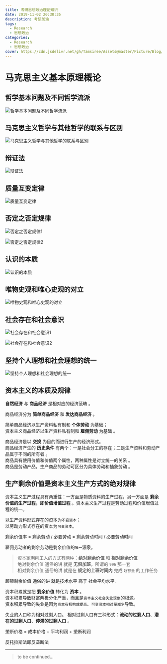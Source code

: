 ```yaml
---
title: 考研思想政治理论知识
date: 2019-11-02 20:30:35
description: 考研加油
tags:
  - Research
  - 思想政治
categories:
  - Research
  - 思想政治
cover: https://cdn.jsdelivr.net/gh/Tamsiree/Assets@master/Picture/Blog/Cover/t0153f7a6e7558f8414.jpg
---
```

# 马克思主义基本原理概论

## 哲学基本问题及不同哲学流派

![哲学基本问题及不同哲学流派](https://cdn.jsdelivr.net/gh/Tamsiree/Assets@master/Picture/Blog/Post/20191120182258.png)

## 马克思主义哲学与其他哲学的联系与区别
![马克思主义哲学与其他哲学的联系与区别](https://cdn.jsdelivr.net/gh/Tamsiree/Assets@master/Picture/Blog/Post/20191122231937.png)

## 辩证法
![辩证法](https://cdn.jsdelivr.net/gh/Tamsiree/Assets@master/Picture/Blog/Post/20191122232553.png)

## 质量互变定律
![质量互变定律](https://cdn.jsdelivr.net/gh/Tamsiree/Assets@master/Picture/Blog/Post/20191122232736.png)

## 否定之否定规律
![否定之否定规律1](https://cdn.jsdelivr.net/gh/Tamsiree/Assets@master/Picture/Blog/Post/20191122232927.png)

![否定之否定规律2](https://cdn.jsdelivr.net/gh/Tamsiree/Assets@master/Picture/Blog/Post/20191122233053.png)

## 认识的本质
![认识的本质](https://cdn.jsdelivr.net/gh/Tamsiree/Assets@master/Picture/Blog/Post/20191122233226.png)

## 唯物史观和唯心史观的对立
![唯物史观和唯心史观的对立](https://cdn.jsdelivr.net/gh/Tamsiree/Assets@master/Picture/Blog/Post/20191122233437.png)

## 社会存在和社会意识
![社会存在和社会意识1](https://cdn.jsdelivr.net/gh/Tamsiree/Assets@master/Picture/Blog/Post/20191122233825.png)

![社会存在和社会意识2](https://cdn.jsdelivr.net/gh/Tamsiree/Assets@master/Picture/Blog/Post/20191122233936.png)

## 坚持个人理想和社会理想的统一

![坚持个人理想和社会理想的统一](https://cdn.jsdelivr.net/gh/Tamsiree/Assets@master/Picture/Blog/Post/20191122235232.png)

## 资本主义的本质及规律
**自然经济** 与 **商品经济** 是相对应的经济范畴 。

商品经济分为 **简单商品经济** 和 **发达商品经济** 。

简单商品经济以生产资料私有制和 **个体劳动** 为基础；  
资本主义商品经济以生产资料私有制和 **雇佣劳动** 为基础 。

商品经济是以 **交换** 为目的而进行生产的经济形式。  
商品经济产生的 **历史条件** 有两个：一是社会分工的存在；二是生产资料和劳动产品属于不同的所有者 。  
商品具有使用价值和价值两个属性，两种属性是对立统一的关系 。  
商品是劳动产品，生产商品的劳动可区分为具体劳动和抽象劳动 。  

## 生产剩余价值是资本主义生产方式的绝对规律
资本主义生产过程具有两重性：一方面是物质资料的生产过程，另一方面是 **剩余价值的生产过程，即价值增值过程** 。资本主义生产过程是劳动过程和价值增值过程的统一。

以生产资料形式存在的资本为`不变资本`；  
以劳动力形式存在的资本为`可变资本`。

剩余价值率 = 剩余劳动 / 必要劳动 = 剩余劳动时间 / 必要劳动时间

雇佣劳动者的剩余劳动是剩余价值的`唯一`源泉。

> 资本家剥削工人的方式有两种：**绝对剩余价值** 和 **相对剩余价值**  
> 绝对剩余价值 通俗的讲 就是 **无偿加班**，所谓的 `996` 那一套  
> 相对剩余价值 通俗的讲 就是在 **规定的上班时间内** 完成 `超额量` 的工作任务  

超额剩余价值 通俗的讲 就是技术水平 高于 社会平均水平.

资本积累就是把 **剩余价值** 转化为 **资本** 。  
资本积累导致财富两极分化严重，而且是`资本主义社会失业现象`的根源。  
资本积累导致的失业是因为`资本有机构成提高`、`可变资本相对量减少`导致。

失业的人口称为相对过剩人口。
相对过剩人口有三种形式：**流动的过剩人口**、**潜在的过剩人口**、**停滞的过剩人口** 。

垄断价格 = 成本价格 + 平均利润 + 垄断利润 

反托拉斯法即反垄断法


---
> to be continued...